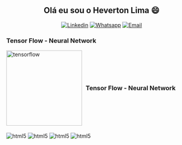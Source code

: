 <div align="center">
  <h2>Olá eu sou o Heverton Lima 😄</h2>

[![Linkedin](https://img.shields.io/badge/LinkedIn-0077B5?style=for-the-badge&logo=linkedin&logoColor=white)](https://www.linkedin.com/in/heverton-valério-de-lima) [![Whatsapp](https://img.shields.io/badge/WhatsApp-25D366?style=for-the-badge&logo=whatsapp&logoColor=white)](11919882710) 
[![Email](https://img.shields.io/badge/Gmail-D14836?style=for-the-badge&logo=gmail&logoColor=white)](heverton.v.lima@gmail.com)

</div>


### Tensor Flow - Neural Network

<div style="display: flex; align-items: center;">
  <a href="https://github.com/hevertonvalerio/TensorFlow/blob/main/README.md"_blank" rel="noreferrer">
    <img src="https://www.vectorlogo.zone/logos/tensorflow/tensorflow-ar21.svg" alt="tensorflow" style="width: 200px;" />
  </a>
  <h3 style="margin: 0 0 0 10px;">Tensor Flow - Neural Network</h3>
</div>


<div style="display: inline_block"><br/>
 <img align="center" alt="html5" src="https://img.shields.io/badge/Python-3776AB?style=for-the-badge&logo=python&logoColor=white" />
 <img align="center" alt="html5" src="https://img.shields.io/badge/Microsoft_Excel-217346?style=for-the-badge&logo=microsoft-excel&logoColor=white" />
 <img align="center" alt="html5" src="https://img.shields.io/badge/Google_Cloud-4285F4?style=for-the-badge&logo=google-cloud&logoColor=white" />
 <img align="center" alt="html5" src="https://img.shields.io/badge/Colab-F9AB00?style=for-the-badge&logo=googlecolab&color=525252" />
</div>
